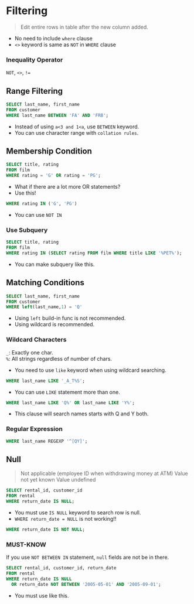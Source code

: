 # Filtering
> Edit entire rows in table after the new column added.
* No need to include `where` clause
* `<>` keyword is same as `NOT` in `WHERE` clause
### Inequality Operator
`NOT`, `<>`, `!=`

## Range Filtering
```sql
SELECT last_name, first_name
FROM customer
WHERE last_name BETWEEN 'FA' AND 'FRB';
```
* Instead of using `a<3 and 1<a`, use `BETWEEN` keyword.
* You can use character range with `collation rules`.

## Membership Condition
```sql
SELECT title, rating
FROM film
WHERE rating = 'G' OR rating = 'PG';
```
* What if there are a lot more OR statements?
* Use this!
```sql
WHERE rating IN ('G', 'PG')
```
* You can use `NOT IN`

### Use Subquery
```sql
SELECT title, rating
FROM film
WHERE rating IN (SELECT rating FROM film WHERE title LIKE '%PET%');
```
* You can make subquery like this.

## Matching Conditions
```sql
SELECT last_name, first_name
FROM customer
WHERE left(last_name,1) = 'Q'
```
* Using `left` build-in func is not recommended.
* Using wildcard is recommended.
### Wildcard Characters
`_`: Exactly one char.  
`%`: All strings regardless of number of chars.  
* You need to use `like` keyword when using wildcard searching.
```sql
WHERE last_name LIKE '_A_T%S';
```
* You can use `LIKE` statement more than one.
```sql
WHERE last_name LIKE 'Q%' OR last_name LIKE 'Y%';
```
* This clause will search names starts with Q and Y both.

### Regular Expression
```sql
WHERE last_name REGEXP '^[QY]';
```

## Null
> Not applicable (employee ID when withdrawing money at ATM)
> Value not yet known
> Value undefined
```sql
SELECT rental_id, customer_id
FROM rental
WHERE return_date IS NULL;
```
* You must use `IS NULL` keyword to search row is null.
* `WHERE return_date = NULL` is not working!!

```sql
WHERE return_date IS NOT NULL;
```

### MUST-KNOW
If you use `NOT BETWEEN IN` statement, `null` fields are not be in there.
```sql
SELECT rental_id, customer_id, return_date  
FROM rental  
WHERE return_date IS NULL  
  OR return_date NOT BETWEEN '2005-05-01' AND '2005-09-01';
```
* You must use like this.

